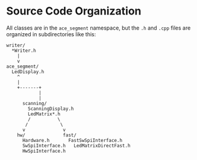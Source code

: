 # Source Code Organization

All classes are in the `ace_segment` namespace, but the `.h` and `.cpp` files
are organized in subdirectories like this:

```
writer/
  *Writer.h
    |
    v
ace_segment/
  LedDisplay.h
    ^
    |
    +-------+
            |
            |
      scanning/
        ScanningDisplay.h
        LedMatrix*.h
        /          \
       /            \
      v              v
    hw/              fast/
      Hardware.h       FastSwSpiInterface.h
      SwSpiInterface.h   LedMatrixDirectFast.h
      HwSpiInterface.h
```
